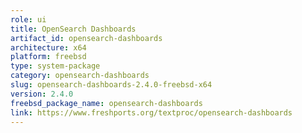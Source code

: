 ```yaml
---
role: ui
title: OpenSearch Dashboards
artifact_id: opensearch-dashboards
architecture: x64
platform: freebsd
type: system-package
category: opensearch-dashboards
slug: opensearch-dashboards-2.4.0-freebsd-x64
version: 2.4.0
freebsd_package_name: opensearch-dashboards
link: https://www.freshports.org/textproc/opensearch-dashboards
---
```

